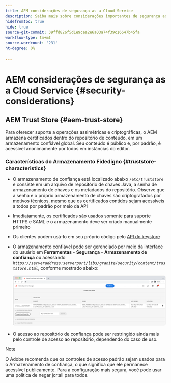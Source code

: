 ```yaml
---
title: AEM considerações de segurança as a Cloud Service
description: Saiba mais sobre considerações importantes de segurança ao usar AEM as a Cloud Service
hidefromtoc: true
hide: true
source-git-commit: 39ffd826f5d1e9cea2e6a03a74f39c16647b45fa
workflow-type: tm+mt
source-wordcount: '231'
ht-degree: 0%

---
```



# AEM considerações de segurança as a Cloud Service {#security-considerations}

## AEM Trust Store {#aem-trust-store}

Para oferecer suporte a operações assimétricas e criptográficas, o AEM armazena certificados dentro do repositório de conteúdo, em um armazenamento confiável global. Seu conteúdo é público e, por padrão, é acessível anonimamente por todos em instâncias do editor.

### Características do Armazenamento Fidedigno {#truststore-characteristics}

* O armazenamento de confiança está localizado abaixo `/etc/truststore` e consiste em um arquivo de repositório de chaves Java, a senha de armazenamento de chaves e os metadados do repositório. Observe que a senha e o próprio armazenamento de chaves são criptografados por motivos técnicos, mesmo que os certificados contidos sejam acessíveis a todos por padrão por meio da API
* Imediatamente, os certificados são usados somente para suporte HTTPS e SAML e o armazenamento deve ser criado manualmente primeiro
* Os clientes podem usá-lo em seu próprio código pelo [API do keystore](https://developer.adobe.com/experience-manager/reference-materials/6-5/javadoc/com/adobe/granite/keystore/KeyStoreService.html#getTrustStore-org.apache.sling.api.resource.ResourceResolver-)
* O armazenamento confiável pode ser gerenciado por meio da interface do usuário em **Ferramentas** - **Segurança** - **Armazenamento de confiança** ou acessando *`https://serveraddress:serverport/libs/granite/security/content/truststore.html`*, conforme mostrado abaixo:

   ![Gerenciamento de Armazenamento de Confiança](/help/security/assets/global-trust-store-modified.png)

* O acesso ao repositório de confiança pode ser restringido ainda mais pelo controle de acesso ao repositório, dependendo do caso de uso.

>[!NOTE]
>
>O Adobe recomenda que os controles de acesso padrão sejam usados para o Armazenamento de confiança, o que significa que ele permanece acessível publicamente. Para a configuração mais segura, você pode usar uma política de negar jcr:all para todos.

<!--
Commenting out section for now as requested by Lars

## Anonymous Permission Hardening Package {#anonymous-permission-hardening-package}

For more information on the Anonymous Hardening Package, please see the [Security Checklist](https://experienceleague.adobe.com/docs/experience-manager-65/administering/security/security-checklist.html#anonymous-permission-hardening-package).
-->
